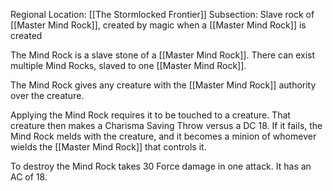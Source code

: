 Regional Location: [[The Stormlocked Frontier]]
Subsection: Slave rock of [[Master Mind Rock]], created by magic when a [[Master Mind Rock]] is created

The Mind Rock is a slave stone of a [[Master Mind Rock]]. There can exist multiple Mind Rocks, slaved to one [[Master Mind Rock]].

The Mind Rock gives any creature with the [[Master Mind Rock]] authority over the creature. 

Applying the Mind Rock requires it to be touched to a creature. That creature then makes a Charisma Saving Throw versus a DC 18. If it fails, the Mind Rock melds with the creature, and it becomes a minion of whomever wields the [[Master Mind Rock]] that controls it.

To destroy the Mind Rock takes 30 Force damage in one attack. It has an AC of 18. 